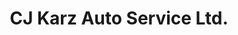 ---
title: "CJ Karz Auto Service Ltd."
url: /saskatoon/cj-karz-auto-service-ltd/
shop: car repair
---